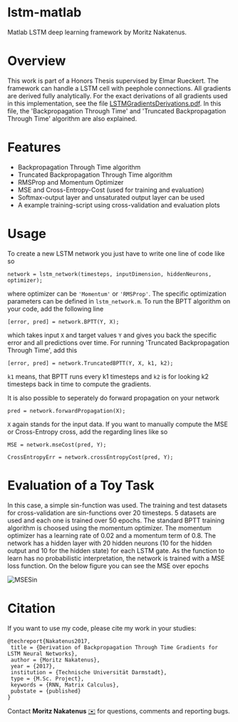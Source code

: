 # lstm-matlab
Matlab LSTM deep learning framework by Moritz Nakatenus.

Overview
=========
This work is part of a Honors Thesis supervised by Elmar Rueckert. The framework can handle a LSTM cell with peephole connections. All gradients are derived fully analytically. For the exact derivations of all gradients used in this implementation, see the file [LSTMGradientsDerivations.pdf](LSTMGradientsDerivations.pdf). In this file, the 'Backpropagation Through Time' and 'Truncated Backpropagation Through Time' algorithm are also explained.

Features
=========
* Backpropagation Through Time algorithm
* Truncated Backpropagation Through Time algorithm
* RMSProp and Momentum Optimizer
* MSE and Cross-Entropy-Cost (used for training and evaluation)
* Softmax-output layer and unsaturated output layer can be used
* A example training-script using cross-validation and evaluation plots

Usage
======
To create a new LSTM network you just have to write one line of code like so

`network = lstm_network(timesteps, inputDimension, hiddenNeurons, optimizer);`

where optimizer can be `'Momentum'` or `'RMSProp'`. The specific optimization parameters can be defined in `lstm_network.m`. To run the BPTT algorithm on your code, add the following line

`[error, pred] = network.BPTT(Y, X);`

which takes input `X` and target values `Y` and gives you back the specific error and all predictions over time. For running 'Truncated Backpropagation Through Time', add this

`[error, pred] = network.TruncatedBPTT(Y, X, k1, k2);`

`k1` means, that BPTT runs every k1 timesteps and `k2` is for looking k2 timesteps back in time to compute the gradients.

It is also possible to seperately do forward propagation on your network

`pred = network.forwardPropagation(X);`

`X` again stands for the input data. If you want to manually compute the MSE or Cross-Entropy cross, add the regarding lines like so

`MSE = network.mseCost(pred, Y);`

`CrossEntropyErr = network.crossEntropyCost(pred, Y);`

Evaluation of a Toy Task
========================
In this case, a simple sin-function was used. The training and test datasets for cross-validation are sin-functions over 20 timesteps. 5 datasets are used and each one is trained over 50 epochs. The standard BPTT training algorithm is choosed using the momentum optimizer. The momentum optimizer has a learning rate of 0.02 and a momentum term of 0.8. The network has a hidden layer with 20 hidden neurons (10 for the hidden output and 10 for the hidden state) for each LSTM gate. As the function to learn has no probabilistic interpretation, the network is trained with a MSE loss function. On the below figure you can see the MSE over epochs

![MSESin](https://github.com/MoritzN89/lstm-matlab/blob/master/images/MSESinPred.svg)

Citation
=========
If you want to use my code, please cite my work in your studies:
```
@techreport{Nakatenus2017,
 title = {Derivation of Backpropagation Through Time Gradients for LSTM Neural Networks},
 author = {Moritz Nakatenus},
 year = {2017},
 institution = {Technische Universität Darmstadt},
 type = {M.Sc. Project},
 keywords = {RNN, Matrix Calculus},
 pubstate = {published}
}
```
Contact **Moritz Nakatenus** [:envelope:](mailto:moritznakatenus@yahoo.de) for questions, comments and reporting bugs.

